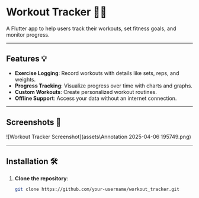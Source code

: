 # Workout Tracker 🏋️‍♂️

A Flutter app to help users track their workouts, set fitness goals, and monitor progress.

---

## Features 💡

- **Exercise Logging**: Record workouts with details like sets, reps, and weights.
- **Progress Tracking**: Visualize progress over time with charts and graphs.
- **Custom Workouts**: Create personalized workout routines.
- **Offline Support**: Access your data without an internet connection.
---

## Screenshots 📸

![Workout Tracker Screenshot](assets\Annotation 2025-04-06 195749.png)

---

## Installation 🛠️

1. **Clone the repository**:
   ```bash
   git clone https://github.com/your-username/workout_tracker.git
